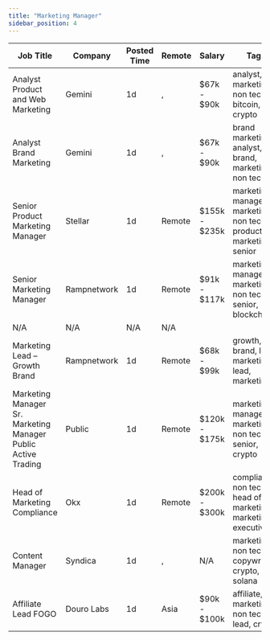 ```yaml
---
title: "Marketing Manager"
sidebar_position: 4
---
```


| Job Title | Company | Posted Time | Remote | Salary | Tags | Apply Link |
|-----------|---------|-------------|--------|--------|------|------------|
| Analyst Product and Web Marketing | Gemini | 1d | , | $67k - $90k | analyst, marketing, non tech, bitcoin, crypto | [Apply](https://web3.career/analyst-product-and-web-marketing-gemini/105632) |
| Analyst Brand Marketing | Gemini | 1d | , | $67k - $90k | brand marketing, analyst, brand, marketing, non tech | [Apply](https://web3.career/analyst-brand-marketing-gemini/105631) |
| Senior Product Marketing Manager | Stellar | 1d | Remote | $155k - $235k | marketing manager, marketing, non tech, product marketing, senior | [Apply](https://web3.career/senior-product-marketing-manager-stellar/105241) |
| Senior Marketing Manager | Rampnetwork | 1d | Remote | $91k - $117k | marketing manager, marketing, non tech, senior, blockchain | [Apply](https://web3.career/senior-marketing-manager-rampnetwork/104616) |
| N/A | N/A | N/A | N/A |  |  | [Apply](https://web3.career/metana) |
| Marketing Lead – Growth Brand | Rampnetwork | 1d | Remote | $68k - $99k | growth, brand, lead, marketing lead, marketing | [Apply](https://web3.career/marketing-lead-growth-brand-rampnetwork/104615) |
| Marketing Manager Sr. Marketing Manager Public Active Trading | Public | 1d | Remote | $120k - $175k | marketing manager, marketing, non tech, senior, crypto | [Apply](https://web3.career/marketing-manager-sr-marketing-manager-public-active-trading-public/105603) |
| Head of Marketing Compliance | Okx | 1d | Remote | $200k - $300k | compliance, non tech, head of marketing, marketing, executive | [Apply](https://web3.career/head-of-marketing-compliance-okx/104605) |
| Content Manager | Syndica | 1d | , | N/A | marketing, non tech, copywriting, crypto, solana | [Apply](https://web3.career/content-manager-syndica/105598) |
| Affiliate Lead FOGO | Douro Labs | 1d | Asia | $90k - $100k | affiliate, marketing, non tech, lead, crypto | [Apply](https://web3.career/affiliate-lead-fogo-dourolabs/105569) |

